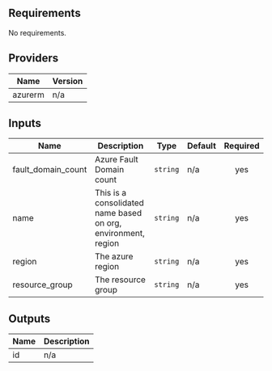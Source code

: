 ## Requirements

No requirements.

## Providers

| Name | Version |
|------|---------|
| azurerm | n/a |

## Inputs

| Name | Description | Type | Default | Required |
|------|-------------|------|---------|:--------:|
| fault\_domain\_count | Azure Fault Domain count | `string` | n/a | yes |
| name | This is a consolidated name based on org, environment, region | `string` | n/a | yes |
| region | The azure region | `string` | n/a | yes |
| resource\_group | The resource group | `string` | n/a | yes |

## Outputs

| Name | Description |
|------|-------------|
| id | n/a |

